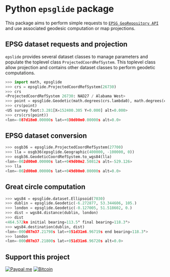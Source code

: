 # Python `epsglide` package

This package aims to perform simple requests to [`EPSG GeoRepository API`](https://apps.epsg.org/api/swagger/ui/index) and use associated geodesic computation or map projections.

## EPSG dataset requests and projection

`epslide` provides several dataset classes to manage parameters and populate the toplevel class `ProjectedCoordRefSystem`. This toplevel class allow projection and contains other dataset classes to perform geodetic computations.

```python
>>> import math, epsglide
>>> crs = epsglide.ProjectedCoordRefSystem(26730)
>>> crs
<ProjectedCoordRefSystem 26730: NAD27 / Alabama West>
>>> point = epsglide.Geodetic(math.degrees(crs.lambda0), math.degrees(crs.phi0))
>>> crs(point)
<US survey foot:3.281[X=152400.305 Y=0.000] alt=0.000>
>>> crs(crs(point))
<lon=-087d18m0.00000s lat=+030d00m0.00000s alt=0.0>
```

## EPSG dataset conversion

```python
>>> osgb36 = epsglide.ProjectedCoordRefSystem(27700)
>>> lla = osgb36(epsglide.Geographic(400000, -100000, 0))                       
>>> osgb36.GeodeticCoordRefSystem.to_wgs84(lla)
<lon=-002d00m0.00000s lat=+049d00m2.50812s alt=-529.126>
>>> lla
<lon=-002d00m0.00000s lat=+049d00m0.00000s alt=0.0>
```

## Great circle computation

```python
>>> wgs84 = epsglide.dataset.Ellipsoid(7030)
>>> dublin = epsglide.Geodetic(-6.272877, 53.344606, 105.)
>>> london = epsglide.Geodetic(-0.127005, 51.518602, 0.)
>>> dist = wgs84.distance(dublin, london) 
>>> dist
<464.572km initial bearing=113.5° final bearing=118.3°>
>>> wgs84.destination(dublin, dist) 
<lon=-000d07m37.21798s lat=+051d31m6.96719s end bearing=118.3°>
>>> london
<lon=-000d07m37.21800s lat=+051d31m6.96720s alt=0.0>
```

## Support this project

<!-- [![Liberapay receiving](https://img.shields.io/liberapay/goal/Toons?logo=liberapay)](https://liberapay.com/Toons/donate) -->
[![Paypal me](https://img.shields.io/badge/PayPal-toons-00457C?logo=paypal&logoColor=white)](https://paypal.me/toons)
[![Bitcoin](https://img.shields.io/badge/Donate-bc1q6aqr0hfq6shwlaux8a7ydvncw53lk2zynp277x-ff9900?logo=bitcoin)](https://github.com/Moustikitos/python-epsg/blob/master/docs/img/bc1q6aqr0hfq6shwlaux8a7ydvncw53lk2zynp277x.png)
